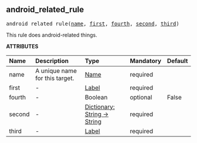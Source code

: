 <!-- Generated with Stardoc: http://skydoc.bazel.build -->

<a name="#android_related_rule"></a>

## android_related_rule

<pre>
android_related_rule(<a href="#android_related_rule-name">name</a>, <a href="#android_related_rule-first">first</a>, <a href="#android_related_rule-fourth">fourth</a>, <a href="#android_related_rule-second">second</a>, <a href="#android_related_rule-third">third</a>)
</pre>

This rule does android-related things.

**ATTRIBUTES**


| Name  | Description | Type | Mandatory | Default |
| :------------- | :------------- | :------------- | :------------- | :------------- |
| <a id="android_related_rule-name"></a>name |  A unique name for this target.   | <a href="https://bazel.build/docs/build-ref.html#name">Name</a> | required |  |
| <a id="android_related_rule-first"></a>first |  -   | <a href="https://bazel.build/docs/build-ref.html#labels">Label</a> | required |  |
| <a id="android_related_rule-fourth"></a>fourth |  -   | Boolean | optional | False |
| <a id="android_related_rule-second"></a>second |  -   | <a href="https://bazel.build/docs/skylark/lib/dict.html">Dictionary: String -> String</a> | required |  |
| <a id="android_related_rule-third"></a>third |  -   | <a href="https://bazel.build/docs/build-ref.html#labels">Label</a> | required |  |


